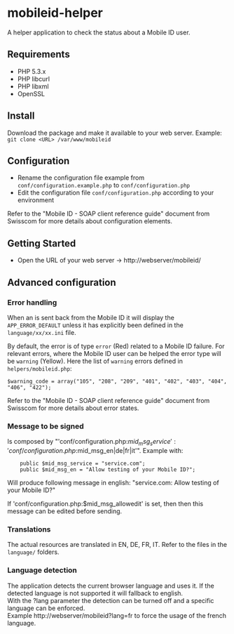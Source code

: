 mobileid-helper
===============

A helper application to check the status about a Mobile ID user.

## Requirements
* PHP 5.3.x
* PHP libcurl
* PHP libxml
* OpenSSL

## Install
Download the package and make it available to your web server.
Example: `git clone <URL> /var/www/mobileid`


## Configuration
* Rename the configuration file example from `conf/configuration.example.php` to `conf/configuration.php`
* Edit the configuration file `conf/configuration.php` according to your environment

Refer to the "Mobile ID - SOAP client reference guide" document from Swisscom for more details about configuration elements.

## Getting Started
* Open the URL of your web server -> http://webserver/mobileid/

## Advanced configuration

### Error handling
When an is sent back from the Mobile ID it will display the `APP_ERROR_DEFAULT` unless it has explicitly been defined in the `language/xx/xx.ini` file.

By default, the error is of type `error` (Red) related to a Mobile ID failure. For relevant errors, where the Mobile ID user can be helped the error type will be `warning` (Yellow).
Here the list of `warning` errors defined in `helpers/mobileid.php`:
````
$warning_code = array("105", "208", "209", "401", "402", "403", "404", "406", "422");
````

Refer to the "Mobile ID - SOAP client reference guide" document from Swisscom for more details about error states.

### Message to be signed
Is composed by "'conf/configuration.php:$mid_msg_service': 'conf/configuration.php:$mid_msg_en|de|fr|it'".
Example with:
````
	public $mid_msg_service = "service.com";
	public $mid_msg_en = "Allow testing of your Mobile ID?";
````
Will produce following message in english: "service.com: Allow testing of your Mobile ID?" 


If 'conf/configuration.php:$mid_msg_allowedit' is set, then then this message can be edited before sending.

### Translations
The actual resources are translated in EN, DE, FR, IT. Refer to the files in the `language/` folders.

### Language detection
The application detects the current browser language and uses it. If the detected language is not supported it will fallback to english.  
With the ?lang parameter the detection can be turned off and a specific language can be enforced.  
Example http://webserver/mobileid?lang=fr to force the usage of the french language.